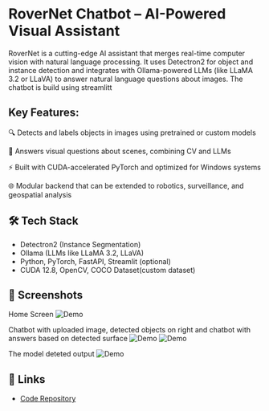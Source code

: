 # RoverNet Chatbot – AI-Powered Visual Assistant

RoverNet is a cutting-edge AI assistant that merges real-time computer vision with natural language processing. It uses Detectron2 for object and instance detection and integrates with Ollama-powered LLMs (like LLaMA 3.2 or LLaVA) to answer natural language questions about images. The chatbot is build using streamlitt

## Key Features:
🔍 Detects and labels objects in images using pretrained or custom models

💬 Answers visual questions about scenes, combining CV and LLMs

⚡ Built with CUDA-accelerated PyTorch and optimized for Windows systems

🌐 Modular backend that can be extended to robotics, surveillance, and geospatial analysis

## 🛠️ Tech Stack
- Detectron2 (Instance Segmentation)
- Ollama (LLMs like LLaMA 3.2, LLaVA)
- Python, PyTorch, FastAPI, Streamlit (optional)
- CUDA 12.8, OpenCV, COCO Dataset(custom dataset)

## 📸 Screenshots

Home Screen
![Demo](../images/initial_screen.png)

Chatbot with uploaded image, detected objects on right and chatbot with answers based on detected surface
![Demo](../images/results.png)
![Demo](../images/results2.png)

The model deteted output
![Demo](../images/detection_result.png)


## 🔗 Links
- [Code Repository](https://github.com/jhanvizala230/Rovernet-chatbot)
